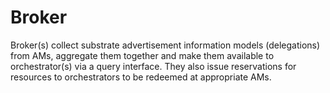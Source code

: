 # Broker
Broker(s) collect substrate advertisement information models (delegations) from AMs, aggregate them together and make them available to orchestrator(s) via a query interface. They also issue reservations for resources to orchestrators to be redeemed at appropriate AMs.
